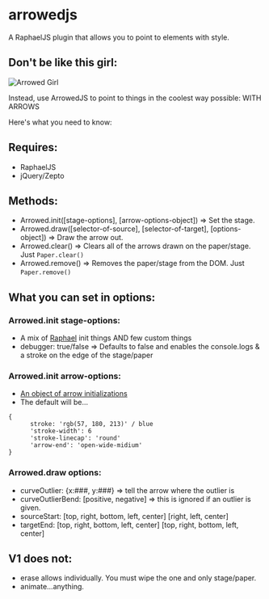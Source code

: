 arrowedjs
=========

A RaphaelJS plugin that allows you to point to elements with style.

## Don't be like this girl:

![Arrowed Girl](http://img.photobucket.com/albums/v326/woddfellow2/arrowd.png)

Instead, use ArrowedJS to point to things in the coolest way possible: WITH ARROWS

Here's what you need to know:

## Requires:
  * RaphaelJS
  * jQuery/Zepto 

## Methods:
  * Arrowed.init([stage-options], [arrow-options-object]) => Set the stage.  
  * Arrowed.draw([selector-of-source], [selector-of-target], [options-object]) => Draw the arrow out.
  * Arrowed.clear() => Clears all of the arrows drawn on the paper/stage.  Just ``Paper.clear()``
  * Arrowed.remove() => Removes the paper/stage from the DOM.  Just ``Paper.remove()``

## What you can set in options:
### Arrowed.init stage-options:
  * A mix of [Raphael](http://raphaeljs.com/reference.html#Raphael) init things AND few custom things
  * debugger: true/false => Defaults to false and enables the console.logs & a stroke on the edge of the stage/paper

### Arrowed.init arrow-options:
  * [An object of arrow initializations](http://raphaeljs.com/reference.html#Element.attr)
  * The default will be...
  ```
  {
		stroke: 'rgb(57, 180, 213)' / blue
		'stroke-width': 6
		'stroke-linecap': 'round'
		'arrow-end': 'open-wide-midium'
  }
  ```

### Arrowed.draw options:
  * curveOutlier: {x:###, y:###} => tell the arrow where the outlier is
  * curveOutlierBend: [positive, negative] => this is ignored if an outlier is given.
  * sourceStart: [top, right, bottom, left, center] [right, left, center]
  * targetEnd: [top, right, bottom, left, center] [top, right, bottom, left, center]

## V1 does not:
  * erase allows individually.  You must wipe the one and only stage/paper.
  * animate...anything.

